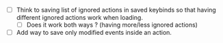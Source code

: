 - [ ] Think to saving list of ignored actions in saved keybinds so that having different ignored actions work when loading.
  - [ ] Does it work both ways ? (having more/less ignored actions)
- [ ] Add way to save only modified events inside an action.